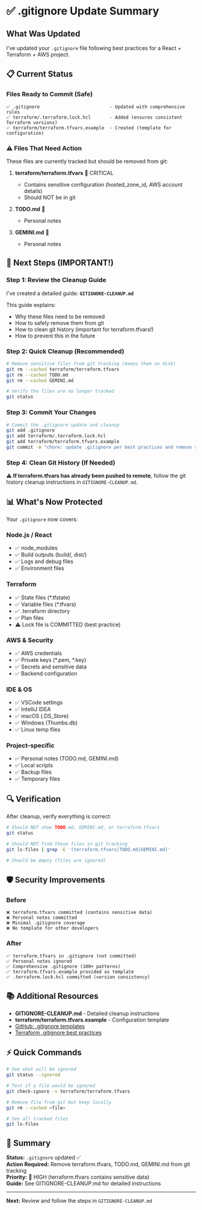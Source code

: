 # ✅ .gitignore Update Summary

## What Was Updated

I've updated your `.gitignore` file following best practices for a React + Terraform + AWS project.

## 📋 Current Status

### Files Ready to Commit (Safe)
```
✅ .gitignore                          - Updated with comprehensive rules
✅ terraform/.terraform.lock.hcl       - Added (ensures consistent Terraform versions)
✅ terraform/terraform.tfvars.example  - Created (template for configuration)
```

### ⚠️ Files That Need Action

These files are currently tracked but should be removed from git:

1. **terraform/terraform.tfvars** 🔴 CRITICAL
   - Contains sensitive configuration (hosted_zone_id, AWS account details)
   - Should NOT be in git
   
2. **TODO.md** 📝
   - Personal notes
   
3. **GEMINI.md** 📝
   - Personal notes

## 🚀 Next Steps (IMPORTANT!)

### Step 1: Review the Cleanup Guide

I've created a detailed guide: **`GITIGNORE-CLEANUP.md`**

This guide explains:
- Why these files need to be removed
- How to safely remove them from git
- How to clean git history (important for terraform.tfvars!)
- How to prevent this in the future

### Step 2: Quick Cleanup (Recommended)

```bash
# Remove sensitive files from git tracking (keeps them on disk)
git rm --cached terraform/terraform.tfvars
git rm --cached TODO.md
git rm --cached GEMINI.md

# Verify the files are no longer tracked
git status
```

### Step 3: Commit Your Changes

```bash
# Commit the .gitignore update and cleanup
git add .gitignore
git add terraform/.terraform.lock.hcl
git add terraform/terraform.tfvars.example
git commit -m "chore: update .gitignore per best practices and remove sensitive files"
```

### Step 4: Clean Git History (If Needed)

⚠️ **If terraform.tfvars has already been pushed to remote**, follow the git history cleanup instructions in `GITIGNORE-CLEANUP.md`.

## 📊 What's Now Protected

Your `.gitignore` now covers:

### Node.js / React
- ✅ node_modules
- ✅ Build outputs (build/, dist/)
- ✅ Logs and debug files
- ✅ Environment files

### Terraform
- ✅ State files (*.tfstate)
- ✅ Variable files (*.tfvars)
- ✅ .terraform directory
- ✅ Plan files
- ⚠️ Lock file is COMMITTED (best practice)

### AWS & Security
- ✅ AWS credentials
- ✅ Private keys (*.pem, *.key)
- ✅ Secrets and sensitive data
- ✅ Backend configuration

### IDE & OS
- ✅ VSCode settings
- ✅ IntelliJ IDEA
- ✅ macOS (.DS_Store)
- ✅ Windows (Thumbs.db)
- ✅ Linux temp files

### Project-specific
- ✅ Personal notes (TODO.md, GEMINI.md)
- ✅ Local scripts
- ✅ Backup files
- ✅ Temporary files

## 🔍 Verification

After cleanup, verify everything is correct:

```bash
# Should NOT show TODO.md, GEMINI.md, or terraform.tfvars
git status

# Should NOT find these files in git tracking
git ls-files | grep -E '(terraform.tfvars|TODO.md|GEMINI.md)'

# Should be empty (files are ignored)
```

## 🛡️ Security Improvements

### Before
```
❌ terraform.tfvars committed (contains sensitive data)
❌ Personal notes committed
❌ Minimal .gitignore coverage
❌ No template for other developers
```

### After
```
✅ terraform.tfvars in .gitignore (not committed)
✅ Personal notes ignored
✅ Comprehensive .gitignore (100+ patterns)
✅ terraform.tfvars.example provided as template
✅ .terraform.lock.hcl committed (version consistency)
```

## 📚 Additional Resources

- **GITIGNORE-CLEANUP.md** - Detailed cleanup instructions
- **terraform/terraform.tfvars.example** - Configuration template
- [GitHub: .gitignore templates](https://github.com/github/gitignore)
- [Terraform .gitignore best practices](https://www.terraform.io/docs/language/settings/backends/local.html)

## ⚡ Quick Commands

```bash
# See what will be ignored
git status --ignored

# Test if a file would be ignored
git check-ignore -v terraform/terraform.tfvars

# Remove file from git but keep locally
git rm --cached <file>

# See all tracked files
git ls-files
```

## 🎯 Summary

**Status:** `.gitignore` updated ✅  
**Action Required:** Remove terraform.tfvars, TODO.md, GEMINI.md from git tracking  
**Priority:** 🔴 HIGH (terraform.tfvars contains sensitive data)  
**Guide:** See GITIGNORE-CLEANUP.md for detailed instructions  

---

**Next:** Review and follow the steps in `GITIGNORE-CLEANUP.md`

